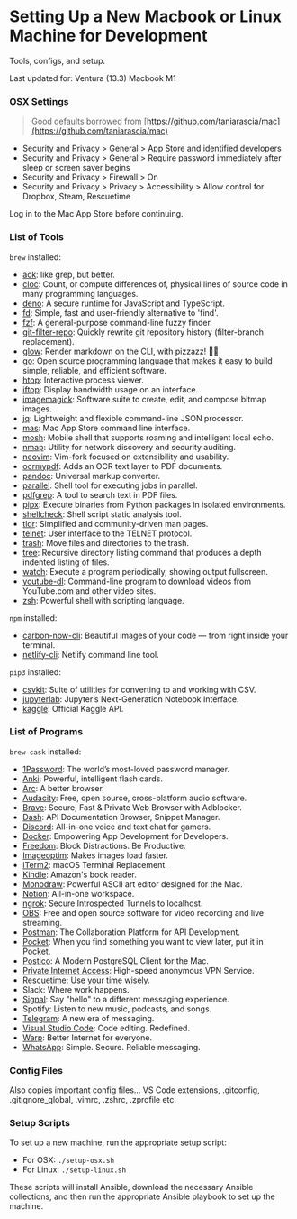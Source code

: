 # Setting Up a New Macbook or Linux Machine for Development
Tools, configs, and setup.

Last updated for: Ventura (13.3) Macbook M1

### OSX Settings
> Good defaults borrowed from [https://github.com/taniarascia/mac](https://github.com/taniarascia/mac)

- Security and Privacy > General > App Store and identified developers
- Security and Privacy > General > Require password immediately after sleep or screen saver begins
- Security and Privacy > Firewall > On
- Security and Privacy > Privacy > Accessibility > Allow control for Dropbox, Steam, Rescuetime

Log in to the Mac App Store before continuing.

### List of Tools

`brew` installed:
  - [ack](https://beyondgrep.com/): like grep, but better.
  - [cloc](https://github.com/AlDanial/cloc): Count, or compute differences of, physical lines of source code in many programming languages.
  - [deno](https://deno.land/): A secure runtime for JavaScript and TypeScript.
  - [fd](https://github.com/sharkdp/fd): Simple, fast and user-friendly alternative to 'find'.
  - [fzf](https://github.com/junegunn/fzf): A general-purpose command-line fuzzy finder.
  - [git-filter-repo](https://github.com/newren/git-filter-repo): Quickly rewrite git repository history (filter-branch replacement).
  - [glow](https://github.com/charmbracelet/glow): Render markdown on the CLI, with pizzazz! 💅🏻
  - [go](https://golang.org/): Open source programming language that makes it easy to build simple, reliable, and efficient software.
  - [htop](https://htop.dev/): Interactive process viewer.
  - [iftop](https://www.ex-parrot.com/~pdw/iftop/): Display bandwidth usage on an interface.
  - [imagemagick](https://imagemagick.org/index.php): Software suite to create, edit, and compose bitmap images.
  - [jq](https://stedolan.github.io/jq/): Lightweight and flexible command-line JSON processor.
  - [mas](https://github.com/mas-cli/mas): Mac App Store command line interface.
  - [mosh](https://mosh.org/): Mobile shell that supports roaming and intelligent local echo.
  - [nmap](https://nmap.org/): Utility for network discovery and security auditing.
  - [neovim](https://neovim.io/): Vim-fork focused on extensibility and usability.
  - [ocrmypdf](https://ocrmypdf.readthedocs.io/en/latest/): Adds an OCR text layer to PDF documents.
  - [pandoc](https://pandoc.org/): Universal markup converter.
  - [parallel](https://www.gnu.org/software/parallel/): Shell tool for executing jobs in parallel.
  - [pdfgrep](https://pdfgrep.org/): A tool to search text in PDF files.
  - [pipx](https://pipxproject.github.io/pipx/): Execute binaries from Python packages in isolated environments.
  - [shellcheck](https://www.shellcheck.net/): Shell script static analysis tool.
  - [tldr](https://tldr.sh/): Simplified and community-driven man pages.
  - [telnet](https://www.gnu.org/software/inetutils/): User interface to the TELNET protocol.
  - [trash](https://github.com/sindresorhus/trash): Move files and directories to the trash.
  - [tree](https://linux.die.net/man/1/tree): Recursive directory listing command that produces a depth indented listing of files.
  - [watch](https://linux.die.net/man/1/watch): Execute a program periodically, showing output fullscreen.
  - [youtube-dl](https://github.com/ytdl-org/youtube-dl): Command-line program to download videos from YouTube.com and other video sites.
  - [zsh](https://www.zsh.org/): Powerful shell with scripting language.

`npm` installed:
  - [carbon-now-cli](https://github.com/mixn/carbon-now-cli): Beautiful images of your code — from right inside your terminal.
  - [netlify-cli](https://www.netlify.com/products/dev/): Netlify command line tool.

`pip3` installed:
  - [csvkit](https://csvkit.readthedocs.io/en/latest/): Suite of utilities for converting to and working with CSV.
  - [jupyterlab](https://jupyter.org/install): Jupyter’s Next-Generation Notebook Interface.
  - [kaggle](https://github.com/Kaggle/kaggle-api): Official Kaggle API.

### List of Programs

`brew cask` installed:
  - [1Password](https://1password.com/): The world’s most-loved password manager.
  - [Anki](https://apps.ankiweb.net/): Powerful, intelligent flash cards.
  - [Arc](https://www.arc.io/): A better browser.
  - [Audacity](https://www.audacityteam.org/): Free, open source, cross-platform audio software.
  - [Brave](https://brave.com/): Secure, Fast & Private Web Browser with Adblocker.
  - [Dash](https://kapeli.com/dash): API Documentation Browser, Snippet Manager.
  - [Discord](https://discordapp.com/store): All-in-one voice and text chat for gamers.
  - [Docker](https://www.docker.com/products/docker-desktop): Empowering App Development for Developers.
  - [Freedom](https://freedom.to/): Block Distractions. Be Productive.
  - [Imageoptim](https://imageoptim.com/mac): Makes images load faster.
  - [iTerm2](https://iterm2.com/): macOS Terminal Replacement.
  - [Kindle](https://www.amazon.com/kindle-dbs/fd/kcp): Amazon's book reader.
  - [Monodraw](https://monodraw.helftone.com/): Powerful ASCII art editor designed for the Mac.
  - [Notion](https://www.notion.so/): All-in-one workspace.
  - [ngrok](https://ngrok.com/): Secure Introspected Tunnels to localhost.
  - [OBS](https://obsproject.com/): Free and open source software for video recording and live streaming.
  - [Postman](https://www.getpostman.com): The Collaboration Platform for API Development.
  - [Pocket](https://getpocket.com/): When you find something you want to view later, put it in Pocket.
  - [Postico](https://eggerapps.at/postico/): A Modern PostgreSQL Client for the Mac.
  - [Private Internet Access](https://www.privateinternetaccess.com/): High-speed anonymous VPN Service.
  - [Rescuetime](https://www.rescuetime.com/): Use your time wisely.
  - Slack: Where work happens.
  - [Signal](https://signal.org/): Say "hello" to a different messaging experience.
  - Spotify: Listen to new music, podcasts, and songs.
  - [Telegram](https://telegram.org/): A new era of messaging.
  - [Visual Studio Code](https://code.visualstudio.com/): Code editing. Redefined.
  - [Warp](https://www.cloudflarewarp.com/): Better Internet for everyone.
  - [WhatsApp](https://www.whatsapp.com/): Simple. Secure. Reliable messaging.

### Config Files
Also copies important config files... VS Code extensions, .gitconfig, .gitignore_global, .vimrc, .zshrc, .zprofile etc.

### Setup Scripts
To set up a new machine, run the appropriate setup script:

- For OSX: `./setup-osx.sh`
- For Linux: `./setup-linux.sh`

These scripts will install Ansible, download the necessary Ansible collections, and then run the appropriate Ansible playbook to set up the machine.
